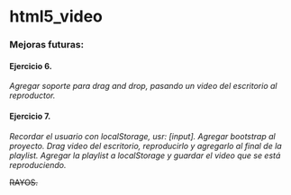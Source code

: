 # html5_video

### Mejoras futuras:
#### Ejercicio 6.
*Agregar soporte para drag and drop, pasando un video del escritorio al reproductor.*


#### Ejercicio 7.
*Recordar el usuario con localStorage, usr: [input].*
*Agregar bootstrap al proyecto.*
*Drag video del escritorio, reproducirlo y agregarlo al final de la playlist.*
*Agregar la playlist a localStorage y guardar el video que se está reproduciendo.*

~~RAYOS.~~


